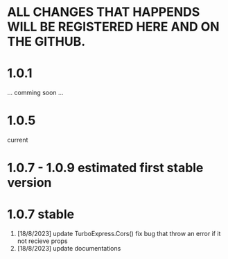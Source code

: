 # ALL CHANGES THAT HAPPENDS WILL BE REGISTERED HERE AND ON THE GITHUB.


# 1.0.1
  ... comming soon ...

# 1.0.5
  current

# 1.0.7 - 1.0.9 estimated first stable version

# 1.0.7 stable
  1. [18/8/2023] update TurboExpress.Cors() fix bug that throw an error if it not recieve props
  2. [18/8/2023] update documentations